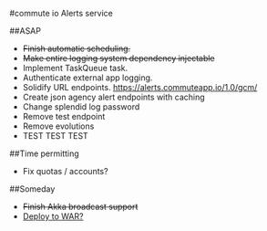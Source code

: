 #commute io Alerts service

##ASAP
* ~~Finish automatic scheduling.~~
* ~~Make entire logging system dependency injectable~~
* Implement TaskQueue task.
* Authenticate external app logging.
* Solidify URL endpoints. https://alerts.commuteapp.io/1.0/gcm/
* Create json agency alert endpoints with caching
* Change splendid log password
* Remove test endpoint
* Remove evolutions
* TEST TEST TEST

##Time permitting
* Fix quotas / accounts?

##Someday
* ~~Finish Akka broadcast support~~
* [Deploy to WAR?](https://github.com/play2war/play2-war-plugin)
